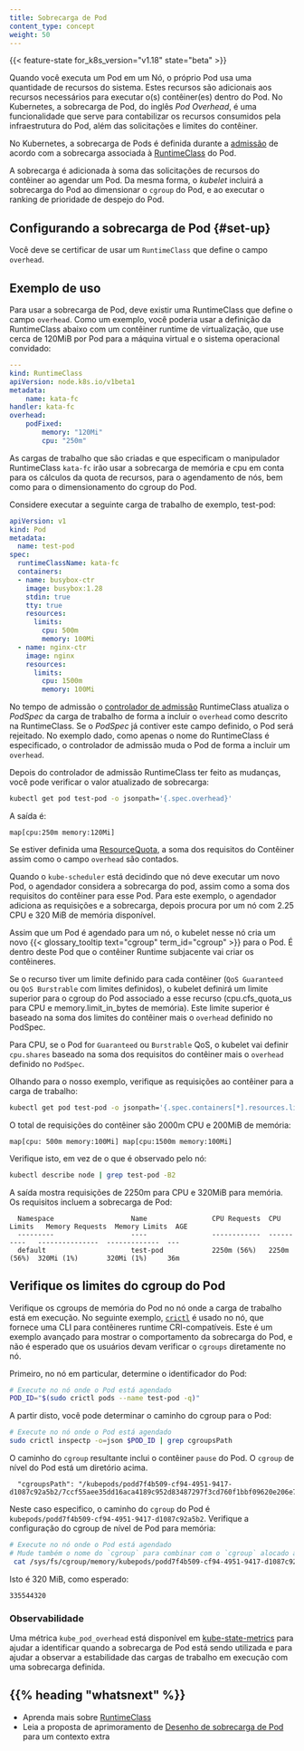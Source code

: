 ```yaml
---
title: Sobrecarga de Pod 
content_type: concept
weight: 50
---
```


<!-- overview -->

{{< feature-state for_k8s_version="v1.18" state="beta" >}}

Quando você executa um Pod em um Nó, o próprio Pod usa uma quantidade de recursos do sistema. Estes
recursos são adicionais aos recursos necessários para executar o(s) contêiner(es) dentro do Pod.
No Kubernetes, a sobrecarga de Pod, do inglês _Pod Overhead_, é uma funcionalidade que serve para contabilizar os recursos consumidos pela
infraestrutura do Pod, além das solicitações e limites do contêiner.

<!-- body -->

No Kubernetes, a sobrecarga de Pods é definida durante a 
[admissão](/docs/reference/access-authn-authz/extensible-admission-controllers/#what-are-admission-webhooks)
de acordo com a sobrecarga associada à
[RuntimeClass](/docs/concepts/containers/runtime-class/) do Pod.

A sobrecarga é adicionada à soma das solicitações de recursos do contêiner ao agendar um Pod. Da mesma forma, o _kubelet_
incluirá a sobrecarga do Pod ao dimensionar o `cgroup` do Pod, e ao
executar o ranking de prioridade de despejo do Pod.

## Configurando a sobrecarga de Pod {#set-up}

Você deve se certificar de usar um `RuntimeClass` que define o campo `overhead`.

## Exemplo de uso

Para usar a sobrecarga de Pod, deve existir uma RuntimeClass que define o campo `overhead`.
Como um exemplo, você poderia usar a definição da RuntimeClass abaixo com um contêiner runtime de virtualização,
que use cerca de 120MiB por Pod para a máquina virtual e o sistema operacional convidado:

```yaml
---
kind: RuntimeClass
apiVersion: node.k8s.io/v1beta1
metadata:
    name: kata-fc
handler: kata-fc
overhead:
    podFixed:
        memory: "120Mi"
        cpu: "250m"
```

As cargas de trabalho que são criadas e que especificam o manipulador RuntimeClass `kata-fc` irão
usar a sobrecarga de memória e cpu em conta para os cálculos da quota de recursos, para o agendamento de nós,
bem como para o dimensionamento do cgroup do Pod.

Considere executar a seguinte carga de trabalho de exemplo, test-pod:

```yaml
apiVersion: v1
kind: Pod
metadata:
  name: test-pod
spec:
  runtimeClassName: kata-fc
  containers:
  - name: busybox-ctr
    image: busybox:1.28
    stdin: true
    tty: true
    resources:
      limits:
        cpu: 500m
        memory: 100Mi
  - name: nginx-ctr
    image: nginx
    resources:
      limits:
        cpu: 1500m
        memory: 100Mi
```

No tempo de admissão o [controlador de admissão](https://kubernetes.io/docs/reference/access-authn-authz/admission-controllers/) RuntimeClass
atualiza o _PodSpec_ da carga de trabalho de forma a incluir o `overhead` como descrito na RuntimeClass. Se o _PodSpec_ já contiver este campo definido,
o Pod será rejeitado. No exemplo dado, como apenas o nome do RuntimeClass é especificado, o controlador de admissão muda o Pod de forma a
incluir um `overhead`.

Depois do controlador de admissão RuntimeClass ter feito as mudanças, você pode verificar o valor atualizado de sobrecarga:

```bash
kubectl get pod test-pod -o jsonpath='{.spec.overhead}'
```

A saída é:
```
map[cpu:250m memory:120Mi]
```

Se estiver definida uma [ResourceQuota](/docs/concepts/policy/resource-quotas/), a soma dos requisitos do Contêiner assim como 
o campo `overhead` são contados.

Quando o `kube-scheduler` está decidindo que nó deve executar um novo Pod, o agendador considera a sobrecarga do pod,
assim como a soma dos requisitos do contêiner para esse Pod. Para este exemplo, o agendador adiciona as requisições e a sobrecarga, depois procura por um nó com 2.25 CPU e 320 MiB de memória disponível.

Assim que um Pod é agendado para um nó, o kubelet nesse nó cria um novo {{< glossary_tooltip text="cgroup" term_id="cgroup" >}}
para o Pod. É dentro deste Pod que o contêiner Runtime subjacente vai criar os contêineres.

Se o recurso tiver um limite definido para cada contêiner (`QoS Guaranteed` ou `QoS Burstrable` com limites definidos),
o kubelet definirá um limite superior para o cgroup do Pod associado a esse recurso (cpu.cfs_quota_us para CPU
e memory.limit_in_bytes de memória). Este limite superior é baseado na soma dos limites do contêiner mais o `overhead`
definido no PodSpec.

Para CPU, se o Pod for `Guaranteed` ou `Burstrable` QoS, o kubelet vai definir `cpu.shares` baseado na soma dos
requisitos do contêiner mais o `overhead` definido no `PodSpec`.

Olhando para o nosso exemplo, verifique as requisições ao contêiner para a carga de trabalho:

```bash
kubectl get pod test-pod -o jsonpath='{.spec.containers[*].resources.limits}'
```

O total de requisições do contêiner são 2000m CPU e 200MiB de memória:

```
map[cpu: 500m memory:100Mi] map[cpu:1500m memory:100Mi]
```

Verifique isto, em vez de o que é observado pelo nó:

```bash
kubectl describe node | grep test-pod -B2
```

A saída mostra requisições de 2250m para CPU e 320MiB para memória. Os requisitos incluem a sobrecarga de Pod:

```
  Namespace                   Name                CPU Requests  CPU Limits   Memory Requests  Memory Limits  AGE
  ---------                   ----                ------------  ----------   ---------------  -------------  ---
  default                     test-pod            2250m (56%)   2250m (56%)  320Mi (1%)       320Mi (1%)     36m
```

## Verifique os limites do cgroup do Pod

Verifique os cgroups de memória do Pod no nó onde a carga de trabalho está em execução. No seguinte exemplo, [`crictl`](https://github.com/kubernetes-sigs/cri-tools/blob/master/docs/crictl.md)
é usado no nó, que fornece uma CLI para contêineres runtime CRI-compatíveis. Este é um
exemplo avançado para mostrar o comportamento da sobrecarga do Pod, e não é esperado que os usuários devam verificar
o `cgroups` diretamente no nó.

Primeiro, no nó em particular, determine o identificador do Pod:

```bash
# Execute no nó onde o Pod está agendado
POD_ID="$(sudo crictl pods --name test-pod -q)"
```

A partir disto, você pode determinar o caminho do cgroup para o Pod:

```bash
# Execute no nó onde o Pod está agendado
sudo crictl inspectp -o=json $POD_ID | grep cgroupsPath
```

O caminho do `cgroup` resultante inclui o contêiner `pause` do Pod. O `cgroup` de nível do Pod está um diretório acima.

```
  "cgroupsPath": "/kubepods/podd7f4b509-cf94-4951-9417-d1087c92a5b2/7ccf55aee35dd16aca4189c952d83487297f3cd760f1bbf09620e206e7d0c27a"
```

Neste caso especifico, o caminho do `cgroup` do Pod é `kubepods/podd7f4b509-cf94-4951-9417-d1087c92a5b2`. Verifique a configuração do cgroup de nível de Pod para memória:

```bash
# Execute no nó onde o Pod está agendado
# Mude também o nome do `cgroup` para combinar com o `cgroup` alocado ao seu Pod.
 cat /sys/fs/cgroup/memory/kubepods/podd7f4b509-cf94-4951-9417-d1087c92a5b2/memory.limit_in_bytes
```

Isto é 320 MiB, como esperado:

```
335544320
```

### Observabilidade

Uma métrica `kube_pod_overhead` está disponível em [kube-state-metrics](https://github.com/kubernetes/kube-state-metrics)
para ajudar a identificar quando a sobrecarga de Pod está sendo utilizada e para ajudar a observar a estabilidade das cargas de trabalho
em execução com uma sobrecarga definida.

## {{% heading "whatsnext" %}}


* Aprenda mais sobre [RuntimeClass](/docs/concepts/containers/runtime-class/)
* Leia a proposta de aprimoramento de [Desenho de sobrecarga de Pod](https://github.com/kubernetes/enhancements/tree/master/keps/sig-node/688-pod-overhead)
para um contexto extra


